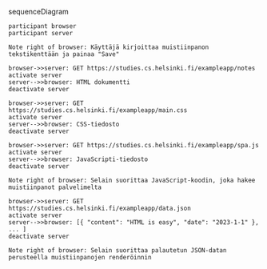 sequenceDiagram

    participant browser
    participant server

    Note right of browser: Käyttäjä kirjoittaa muistiinpanon tekstikenttään ja painaa "Save"
    
    browser->>server: GET https://studies.cs.helsinki.fi/exampleapp/notes
    activate server
    server-->>browser: HTML dokumentti
    deactivate server
    
    browser->>server: GET https://studies.cs.helsinki.fi/exampleapp/main.css
    activate server
    server-->>browser: CSS-tiedosto
    deactivate server
    
    browser->>server: GET https://studies.cs.helsinki.fi/exampleapp/spa.js
    activate server
    server-->>browser: JavaScripti-tiedosto
    deactivate server
    
    Note right of browser: Selain suorittaa JavaScript-koodin, joka hakee muistiinpanot palvelimelta
    
    browser->>server: GET https://studies.cs.helsinki.fi/exampleapp/data.json
    activate server
    server-->>browser: [{ "content": "HTML is easy", "date": "2023-1-1" }, ... ]
    deactivate server    

    Note right of browser: Selain suorittaa palautetun JSON-datan perusteella muistiinpanojen renderöinnin
